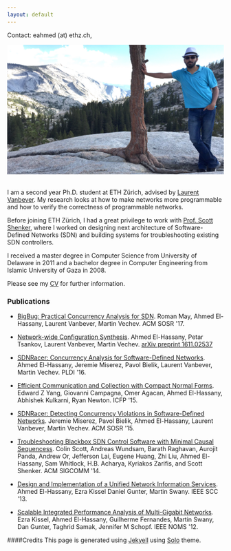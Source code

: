 ```yaml
---
layout: default
---
```


Contact: eahmed (at) ethz.ch, <a class="icons" href="//github.com/ahassany/"><i class="fa fa-github"></i></a>


<div style="display:table-cell;vertical-align:middle;">
  <div>
  <img src="./images/pic.JPG" alt="Ahmed El-Hassany" style="width:600px;margin-bottom:1rem;">
  </div>
</div>



I am a second year Ph.D. student at ETH Zürich, advised by [Laurent Vanbever](http://www.vanbever.eu).
My research looks at how to make networks more programmable and how to verify the correctness of programmable networks.


Before joining ETH Zürich, I had a great privilege to work with [Prof. Scott Shenker](https://netsys.cs.berkeley.edu), where I worked on designing next architecture of Software-Defined Networks (SDN) and building systems for troubleshooting existing SDN controllers.


I received a master degree in Computer Science from University of Delaware in 2011 and a bachelor degree in Computer Engineering from Islamic University of Gaza in 2008.



Please see my [CV](./pdfs/cv.pdf) for further information.



### Publications
* [BigBug: Practical Concurrency Analysis for SDN](./pdfs/bigbug.pdf). Roman May, Ahmed El-Hassany, Laurent Vanbever, Martin Vechev. ACM SOSR '17.

* [Network-wide Configuration Synthesis](./pdfs/synet-arxiv.pdf). Ahmed El-Hassany, Petar Tsankov, Laurent Vanbever, Martin Vechev. [arXiv preprint 1611.02537](https://arxiv.org/abs/1611.02537)

* [SDNRacer: Concurrency Analysis for Software-Defined Networks](./pdfs/sdnracer_pldi16.pdf). Ahmed El-Hassany, Jeremie Miserez, Pavol Bielik, Laurent Vanbever, Martin Vechev. PLDI '16.

* [Efficient Communication and Collection with Compact Normal Forms](./pdfs/cnf_pldi15.pdf). Edward Z Yang, Giovanni Campagna, Omer Agacan, Ahmed El-Hassany, Abhishek Kulkarni, Ryan Newton. ICFP '15.

* [SDNRacer: Detecting Concurrency Violations in Software-Defined Networks](./pdfs/sdnracer_sosr15.pdf). Jeremie Miserez, Pavol Bielik, Ahmed El-Hassany, Laurent Vanbever, Martin Vechev. ACM SOSR '15.

* [Troubleshooting Blackbox SDN Control Software with Minimal Causal Sequencess](./pdfs/sts_sigcomm14.pdf). Colin Scott, Andreas Wundsam, Barath Raghavan, Aurojit Panda, Andrew Or, Jefferson Lai, Eugene Huang, Zhi Liu, Ahmed El-Hassany, Sam Whitlock, H.B. Acharya, Kyriakos Zarifis, and Scott Shenker. ACM SIGCOMM '14.

* [Design and Implementation of a Unified Network Information Services](./pdfs/unis_scc13.pdf). Ahmed El-Hassany, Ezra Kissel Daniel Gunter, Martin Swany. IEEE SCC '13.

* [Scalable Integrated Performance Analysis of Multi-Gigabit Networks](./pdfs/blipp_noms12.pdf). Ezra Kissel, Ahmed El-Hassany, Guilherme Fernandes, Martin Swany, Dan Gunter, Taghrid Samak, Jennifer M Schopf. IEEE NOMS '12.




####Credits
This page is generated using [Jekyell](http://jekyllrb.com) using [Solo](http://chibicode.github.io/solo/) theme.

